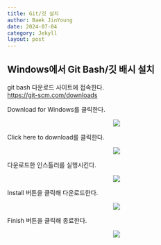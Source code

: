 ```yaml
---
title: Git/깃 설치
author: Baek JinYoung
date: 2024-07-04
category: Jekyll
layout: post
---
```


Windows에서 Git Bash/깃 배시 설치
-

git bash 다운로드 사이트에 접속한다.    
<https://git-scm.com/downloads>

Download for Windows를 클릭한다.    

<center><img src="https://github.com/BaekJinYoung/BaekJinYoung.github.io/assets/98303264/fee4fcfc-f508-45aa-b29e-2454a4b5c9fb"></center>    

Click here to download를 클릭한다.    

<center><img src="https://github.com/BaekJinYoung/BaekJinYoung.github.io/assets/98303264/73ffda52-db7a-4394-a774-660a056787e7"></center>    

다운로드한 인스톨러를 실행시킨다.    

<center><img src="https://github.com/BaekJinYoung/BaekJinYoung.github.io/assets/98303264/9bd28a1d-1266-4ac5-bd3d-9017a1f4bcd3"></center>    

Install 버튼을 클릭해 다운로드한다.    

<center><img src="https://github.com/BaekJinYoung/BaekJinYoung.github.io/assets/98303264/2dfcf57a-d9eb-43a2-8169-f224a3dd57f9"></center>    

Finish 버튼을 클릭해 종료한다.    

<center><img src="https://github.com/BaekJinYoung/BaekJinYoung.github.io/assets/98303264/8c1b2e3c-8c4d-48ae-9020-d2692834f71b"></center>    